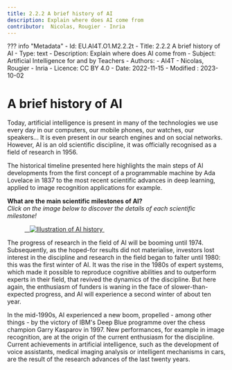 ```yaml
---
title: 2.2.2 A brief history of AI
description: Explain where does AI come from
contributor:  Nicolas, Rougier - Inria
---
```

??? info "Metadata"
    - Id: EU.AI4T.O1.M2.2.2t
    - Title: 2.2.2 A brief history of AI
    - Type: text
    - Description: Explain where does AI come from
    - Subject: Artificial Intelligence for and by Teachers
    - Authors:
        - AI4T 
        - Nicolas, Rougier - Inria
    - Licence: CC BY 4.0
    - Date: 2022-11-15
    - Modified : 2023-10-02


# A brief history of AI
Today, artificial intelligence is present in many of the technologies we use every day in our computers, our mobile phones, our watches, our speakers... It is even present in our search engines and on social networks.  
However, AI is an old scientific discipline, it was officially recognised as a field of research in 1956.

The historical timeline presented here highlights the main steps of AI developments from the first concept of a programmable machine by Ada Lovelace in 1837 to the most recent scientific advances in deep learning, applied to image recognition applications for example.

**What are the main scientific milestones of AI?**  
_Click on the image below to discover the details of each scientific milestone!_

<a href="https://view.genial.ly/64e31323ac7f5900114b3214" target="_blank">
<figure> 
  <img src="Images/AI-historical-timeline-EN.png" alt="Illustration of AI history"/> 
</figure></a>


The progress of research in the field of AI will be booming until 1974.
Subsequently, as the hoped-for results did not materialise, investors lost interest in the discipline and research in the field began to falter until 1980: this was the first winter of AI. It was the rise in the 1980s of expert systems, which made it possible to reproduce cognitive abilities and to outperform experts in their field, that revived the dynamics of the discipline. But here again, the enthusiasm of funders is waning in the face of slower-than-expected progress, and AI will experience a second winter of about ten year.

In the mid-1990s, AI experienced a new boom, propelled - among other things - by the victory of IBM's Deep Blue programme over the chess champion Garry Kasparov in 1997. New performances, for example in image recognition, are at the origin of the current enthusiasm for the discipline. Current achievements in artificial intelligence, such as the development of voice assistants, medical imaging analysis or intelligent mechanisms in cars, are the result of the research advances of the last twenty years.        
